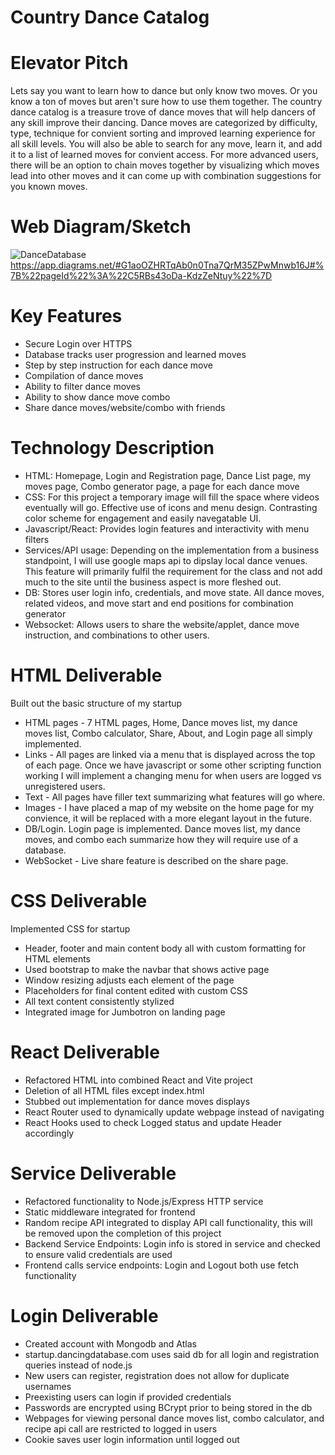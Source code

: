 # Country Dance Catalog 


# Elevator Pitch

Lets say you want to learn how to dance but only know two moves. Or you know a ton of moves but aren't sure how to use them together. The country dance catalog is a treasure trove of dance moves that will help dancers of any skill improve their dancing. Dance moves are categorized by difficulty, type, technique for convient sorting and improved learning experience for all skill levels. You will also be able to search for any move, learn it, and add it to a list of learned moves for convient access. For more advanced users, there will be an option to chain moves together by visualizing which moves lead into other moves and it can come up with combination suggestions for you known moves.

# Web Diagram/Sketch
![DanceDatabase](https://github.com/user-attachments/assets/2c4c2ece-cb1d-4222-897f-c7d5a02b7ffa)
https://app.diagrams.net/#G1aoOZHRTqAb0n0Tna7QrM35ZPwMnwb16J#%7B%22pageId%22%3A%22C5RBs43oDa-KdzZeNtuy%22%7D


# Key Features
- Secure Login over HTTPS
- Database tracks user progression and learned moves
- Step by step instruction for each dance move
- Compilation of dance moves
- Ability to filter dance moves
- Ability to show dance move combo
- Share dance moves/website/combo with friends


# Technology Description
- HTML: Homepage, Login and Registration page, Dance List page, my moves page, Combo generator page, a page for each dance move
- CSS: For this project a temporary image will fill the space where videos eventually will go. Effective use of icons and menu design. Contrasting color scheme for engagement and easily navegatable UI.
- Javascript/React: Provides login features and interactivity with menu filters
- Services/API usage: Depending on the implementation from a business standpoint, I will use google maps api to dipslay local dance venues. This feature will primarily fulfil the requirement for the class and not add much to the site until the business aspect is more fleshed out. 
- DB: Stores user login info, credentials, and move state. All dance moves, related videos, and move start and end positions for combination generator
- Websocket: Allows users to share the website/applet, dance move instruction, and combinations to other users.


# HTML Deliverable
Built out the basic structure of my startup

- HTML pages - 7 HTML pages, Home, Dance moves list, my dance moves list,  Combo calculator, Share, About, and Login page all simply implemented.
- Links - All pages are linked via a menu that is displayed across the top of each page. Once we have javascript or some other scripting function working I will implement a changing menu for when users are logged vs unregistered users.
- Text - All pages have filler text summarizing what features will go where.
- Images - I have placed a map of my website on the home page for my convience, it will be replaced with a more elegant layout in the future.
- DB/Login. Login page is implemented. Dance moves list, my dance moves, and combo each summarize how they will require use of a database.
- WebSocket - Live share feature is described on the share page. 


# CSS Deliverable
Implemented CSS for startup
- Header, footer and main content body all with custom formatting for HTML elements
- Used bootstrap to make the navbar that shows active page
- Window resizing adjusts each element of the page
- Placeholders for final content edited with custom CSS
- All text content consistently stylized
- Integrated image for Jumbotron on landing page


# React Deliverable
- Refactored HTML into combined React and Vite project
- Deletion of all HTML files except index.html
- Stubbed out implementation for dance moves displays
- React Router used to dynamically update webpage instead of navigating
- React Hooks used to check Logged status and update Header accordingly

# Service Deliverable
- Refactored functionality to Node.js/Express HTTP service
- Static middleware integrated for frontend
- Random recipe API integrated to display API call functionality, this will be removed upon the completion of this project
- Backend Service Endpoints: Login info is stored in service and checked to ensure valid credentials are used
- Frontend calls service endpoints: Login and Logout both use fetch functionality

# Login Deliverable
- Created account with Mongodb and Atlas
- startup.dancingdatabase.com uses said db for all login and registration queries instead of node.js
- New users can register, registration does not allow for duplicate usernames
- Preexisting users can login if provided credentials
- Passwords are encrypted using BCrypt prior to being stored in the db
- Webpages for viewing personal dance moves list, combo calculator, and recipe api call are restricted to logged in users
- Cookie saves user login information until logged out